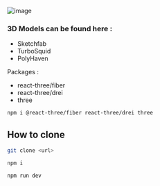![image](https://github.com/user-attachments/assets/285c3ac3-e6fb-45da-95e9-676e3ce2286b)



### 3D Models can be found here : 
- Sketchfab
- TurboSquid
- PolyHaven

Packages : 
- react-three/fiber
- react-three/drei
- three

```sh
npm i @react-three/fiber react-three/drei three
```

## How to clone 

```sh
git clone <url>
```

```sh
npm i
```
```sh
npm run dev
```
  
